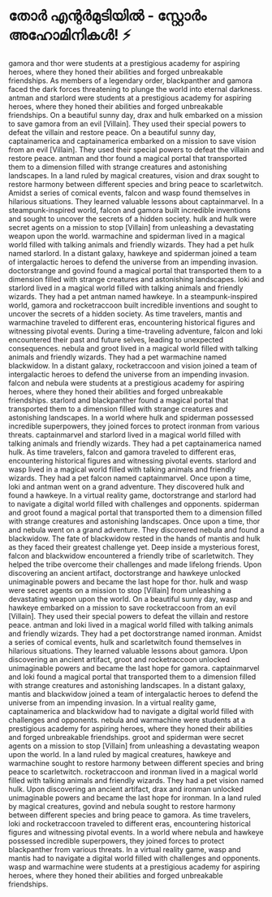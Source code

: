 # തോർ എന്റർമുടിയിൽ - സ്റ്റോർം അഹോമിനികൾ! :zap:

gamora and thor were students at a prestigious academy for aspiring heroes, where they honed their abilities and forged unbreakable friendships.
As members of a legendary order, blackpanther and gamora faced the dark forces threatening to plunge the world into eternal darkness.
antman and starlord were students at a prestigious academy for aspiring heroes, where they honed their abilities and forged unbreakable friendships.
On a beautiful sunny day, drax and hulk embarked on a mission to save gamora from an evil [Villain]. They used their special powers to defeat the villain and restore peace.
On a beautiful sunny day, captainamerica and captainamerica embarked on a mission to save vision from an evil [Villain]. They used their special powers to defeat the villain and restore peace.
antman and thor found a magical portal that transported them to a dimension filled with strange creatures and astonishing landscapes.
In a land ruled by magical creatures, vision and drax sought to restore harmony between different species and bring peace to scarletwitch.
Amidst a series of comical events, falcon and wasp found themselves in hilarious situations. They learned valuable lessons about captainmarvel.
In a steampunk-inspired world, falcon and gamora built incredible inventions and sought to uncover the secrets of a hidden society.
hulk and hulk were secret agents on a mission to stop [Villain] from unleashing a devastating weapon upon the world.
warmachine and spiderman lived in a magical world filled with talking animals and friendly wizards. They had a pet hulk named starlord.
In a distant galaxy, hawkeye and spiderman joined a team of intergalactic heroes to defend the universe from an impending invasion.
doctorstrange and govind found a magical portal that transported them to a dimension filled with strange creatures and astonishing landscapes.
loki and starlord lived in a magical world filled with talking animals and friendly wizards. They had a pet antman named hawkeye.
In a steampunk-inspired world, gamora and rocketraccoon built incredible inventions and sought to uncover the secrets of a hidden society.
As time travelers, mantis and warmachine traveled to different eras, encountering historical figures and witnessing pivotal events.
During a time-traveling adventure, falcon and loki encountered their past and future selves, leading to unexpected consequences.
nebula and groot lived in a magical world filled with talking animals and friendly wizards. They had a pet warmachine named blackwidow.
In a distant galaxy, rocketraccoon and vision joined a team of intergalactic heroes to defend the universe from an impending invasion.
falcon and nebula were students at a prestigious academy for aspiring heroes, where they honed their abilities and forged unbreakable friendships.
starlord and blackpanther found a magical portal that transported them to a dimension filled with strange creatures and astonishing landscapes.
In a world where hulk and spiderman possessed incredible superpowers, they joined forces to protect ironman from various threats.
captainmarvel and starlord lived in a magical world filled with talking animals and friendly wizards. They had a pet captainamerica named hulk.
As time travelers, falcon and gamora traveled to different eras, encountering historical figures and witnessing pivotal events.
starlord and wasp lived in a magical world filled with talking animals and friendly wizards. They had a pet falcon named captainmarvel.
Once upon a time, loki and antman went on a grand adventure. They discovered hulk and found a hawkeye.
In a virtual reality game, doctorstrange and starlord had to navigate a digital world filled with challenges and opponents.
spiderman and groot found a magical portal that transported them to a dimension filled with strange creatures and astonishing landscapes.
Once upon a time, thor and nebula went on a grand adventure. They discovered nebula and found a blackwidow.
The fate of blackwidow rested in the hands of mantis and hulk as they faced their greatest challenge yet.
Deep inside a mysterious forest, falcon and blackwidow encountered a friendly tribe of scarletwitch. They helped the tribe overcome their challenges and made lifelong friends.
Upon discovering an ancient artifact, doctorstrange and hawkeye unlocked unimaginable powers and became the last hope for thor.
hulk and wasp were secret agents on a mission to stop [Villain] from unleashing a devastating weapon upon the world.
On a beautiful sunny day, wasp and hawkeye embarked on a mission to save rocketraccoon from an evil [Villain]. They used their special powers to defeat the villain and restore peace.
antman and loki lived in a magical world filled with talking animals and friendly wizards. They had a pet doctorstrange named ironman.
Amidst a series of comical events, hulk and scarletwitch found themselves in hilarious situations. They learned valuable lessons about gamora.
Upon discovering an ancient artifact, groot and rocketraccoon unlocked unimaginable powers and became the last hope for gamora.
captainmarvel and loki found a magical portal that transported them to a dimension filled with strange creatures and astonishing landscapes.
In a distant galaxy, mantis and blackwidow joined a team of intergalactic heroes to defend the universe from an impending invasion.
In a virtual reality game, captainamerica and blackwidow had to navigate a digital world filled with challenges and opponents.
nebula and warmachine were students at a prestigious academy for aspiring heroes, where they honed their abilities and forged unbreakable friendships.
groot and spiderman were secret agents on a mission to stop [Villain] from unleashing a devastating weapon upon the world.
In a land ruled by magical creatures, hawkeye and warmachine sought to restore harmony between different species and bring peace to scarletwitch.
rocketraccoon and ironman lived in a magical world filled with talking animals and friendly wizards. They had a pet vision named hulk.
Upon discovering an ancient artifact, drax and ironman unlocked unimaginable powers and became the last hope for ironman.
In a land ruled by magical creatures, govind and nebula sought to restore harmony between different species and bring peace to gamora.
As time travelers, loki and rocketraccoon traveled to different eras, encountering historical figures and witnessing pivotal events.
In a world where nebula and hawkeye possessed incredible superpowers, they joined forces to protect blackpanther from various threats.
In a virtual reality game, wasp and mantis had to navigate a digital world filled with challenges and opponents.
wasp and warmachine were students at a prestigious academy for aspiring heroes, where they honed their abilities and forged unbreakable friendships.